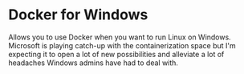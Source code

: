 # Docker for Windows

Allows you to use Docker when you want to run Linux on Windows. 
Microsoft is playing catch-up with the containerization space but I'm expecting it to open a lot of new possibilities and alleviate a lot of headaches Windows admins have had to deal with.
